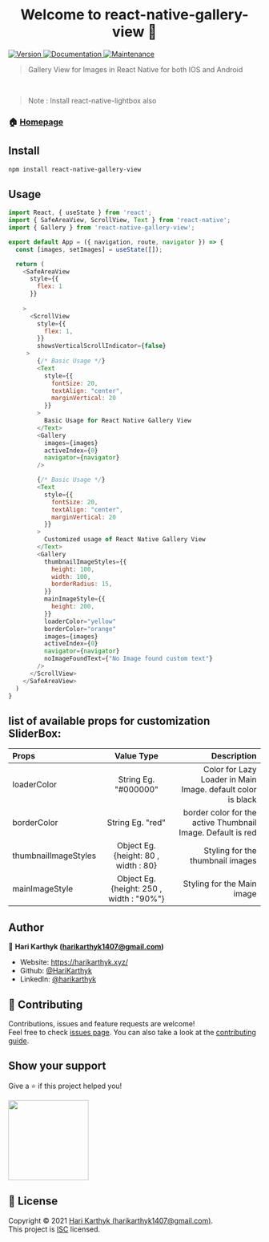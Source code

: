 <h1 align="center">Welcome to react-native-gallery-view 👋</h1>
<p>
  <a href="https://www.npmjs.com/package/react-native-gallery-view" target="_blank">
    <img alt="Version" src="https://img.shields.io/npm/v/react-native-gallery-view.svg">
  </a>
  <a href="https://github.com/Harikarthyk/react-native-gallery-view#readme" target="_blank">
    <img alt="Documentation" src="https://img.shields.io/badge/documentation-yes-brightgreen.svg" />
  </a>
  <a href="https://github.com/Harikarthyk/react-native-gallery-view/graphs/commit-activity" target="_blank">
    <img alt="Maintenance" src="https://img.shields.io/badge/Maintained%3F-yes-green.svg" />
  </a>
<!--   <a href="https://github.com/Harikarthyk/react-native-gallery-view/blob/master/LICENSE" target="_blank"> -->
<!--     <img alt="License: ISC" src="https://img.shields.io/github/license/HariKarthyk/react-native-gallery-view" /> -->
<!--   </a> -->
</p>

> Gallery View for Images in React Native for both IOS and Android 

<br>
 
> Note : Install react-native-lightbox also

### 🏠 [Homepage](https://github.com/Harikarthyk/react-native-gallery-view)

## Install

```sh
npm install react-native-gallery-view
```

## Usage

```javascript
import React, { useState } from 'react';
import { SafeAreaView, ScrollView, Text } from 'react-native';
import { Gallery } from 'react-native-gallery-view';

export default App = ({ navigation, route, navigator }) => {
  const [images, setImages] = useState([]);

  return (
    <SafeAreaView
      style={{
        flex: 1
      }}
      
    >
      <ScrollView
        style={{
          flex: 1,
        }}
        showsVerticalScrollIndicator={false}
     >
        {/* Basic Usage */}
        <Text
          style={{
            fontSize: 20,
            textAlign: "center",
            marginVertical: 20
          }}
        >
          Basic Usage for React Native Gallery View
        </Text>
        <Gallery
          images={images}
          activeIndex={0}
          navigator={navigator}
        />

        {/* Basic Usage */}
        <Text
          style={{
            fontSize: 20,
            textAlign: "center",
            marginVertical: 20
          }}
        >
          Customized usage of React Native Gallery View
        </Text>
        <Gallery
          thumbnailImageStyles={{
            height: 100,
            width: 100,
            borderRadius: 15,
          }}
          mainImageStyle={{
            height: 200,
          }}
          loaderColor="yellow"
          borderColor="orange"
          images={images}
          activeIndex={0}
          navigator={navigator}
          noImageFoundText={"No Image found custom text"}
        />
      </ScrollView>
    </SafeAreaView>
  )
}

```

## list of available props for customization SliderBox:

| Props  |  Value Type | Description |
| :------------ |:---------------:| -----:|
| loaderColor    | String Eg. "#000000" | Color for Lazy Loader in Main Image. default color is black  |
| borderColor      | String Eg. "red"        |   border color for the active Thumbnail Image. Default is red |
| thumbnailImageStyles | Object Eg. {height: 80 , width : 80}        |  Styling for the thumbnail images |
| mainImageStyle | Object Eg. {height: 250 , width : "90%"}        |  Styling for the Main image |



## Author

👤 **Hari Karthyk (harikarthyk1407@gmail.com)**

* Website: https://harikarthyk.xyz/
* Github: [@HariKarthyk](https://github.com/HariKarthyk)
* LinkedIn: [@harikarthyk](https://linkedin.com/in/harikarthyk)

## 🤝 Contributing

Contributions, issues and feature requests are welcome!<br />Feel free to check [issues page](https://github.com/Harikarthyk/react-native-gallery-view/issues). You can also take a look at the [contributing guide](https://github.com/Harikarthyk/react-native-gallery-view/blob/master/CONTRIBUTING.md).

## Show your support

Give a ⭐️ if this project helped you!

<a href="https://www.patreon.com/harikarthyk">
  <img src="https://c5.patreon.com/external/logo/become_a_patron_button@2x.png" width="160">
</a>

## 📝 License

Copyright © 2021 [Hari Karthyk (harikarthyk1407@gmail.com)](https://github.com/HariKarthyk).<br />
This project is [ISC](https://github.com/Harikarthyk/react-native-gallery-view/blob/master/LICENSE) licensed.

